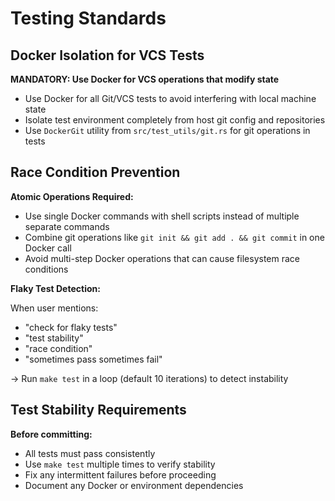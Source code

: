 # Testing Standards

## Docker Isolation for VCS Tests

**MANDATORY: Use Docker for VCS operations that modify state**

- Use Docker for all Git/VCS tests to avoid interfering with local machine state
- Isolate test environment completely from host git config and repositories
- Use `DockerGit` utility from `src/test_utils/git.rs` for git operations in tests

## Race Condition Prevention

**Atomic Operations Required:**

- Use single Docker commands with shell scripts instead of multiple separate commands
- Combine git operations like `git init && git add . && git commit` in one Docker call
- Avoid multi-step Docker operations that can cause filesystem race conditions

**Flaky Test Detection:**

When user mentions:

- "check for flaky tests"
- "test stability"
- "race condition"
- "sometimes pass sometimes fail"

→ Run `make test` in a loop (default 10 iterations) to detect instability

## Test Stability Requirements

**Before committing:**

- All tests must pass consistently
- Use `make test` multiple times to verify stability
- Fix any intermittent failures before proceeding
- Document any Docker or environment dependencies
